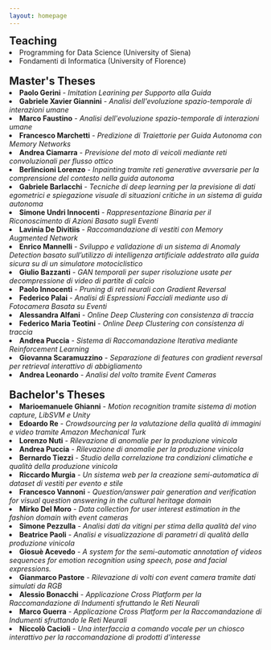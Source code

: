 ```yaml
---
layout: homepage
---
```

<h2 id="teaching" style="margin: 2px 0px -15px;">Teaching</h2>

<br>

<li>Programming for Data Science (University of Siena)</li>

<li>Fondamenti di Informatica (University of Florence)</li>

<br>
<h2 id="thesis" style="margin: 2px 0px -15px;">Master's Theses</h2>

<br>
<!--2019-->
<li> <b>Paolo Gerini</b> - <i>Imitation Learining per Supporto alla Guida</i></li>
<li> <b>Gabriele Xavier Giannini</b> - <i>Analisi dell'evoluzione spazio-temporale di interazioni umane</i></li>
<li> <b>Marco Faustino</b> - <i>Analisi dell'evoluzione spazio-temporale di interazioni umane</i></li>
<li> <b>Francesco Marchetti</b> - <i>Predizione di Traiettorie per Guida Autonoma con Memory Networks</i></li>
<li> <b>Andrea Ciamarra</b> - <i>Previsione del moto di veicoli mediante reti convoluzionali per flusso ottico</i></li>
<li> <b>Berlincioni Lorenzo</b> - <i>Inpainting tramite reti generative avversarie per la comprensione del contesto nella guida autonoma</i></li>
<!--<br>
2020-->
<li> <b>Gabriele Barlacchi</b> - <i>Tecniche di deep learning per la previsione di dati egometrici e spiegazione visuale di situazioni critiche in un sistema di guida autonoma</i></li>
<li> <b>Simone Undri Innocenti</b> - <i>Rappresentazione Binaria per il Riconoscimento di Azioni Basato sugli Eventi</i></li>
<li> <b>Lavinia De Divitiis</b> - <i>Raccomandazione di vestiti con Memory Augmented Network</i></li>
<li> <b>Enrico Mannelli</b> - <i>Sviluppo e validazione di un sistema di Anomaly Detection basato sull’utilizzo di intelligenza artificiale addestrato alla guida sicura su di un simulatore motociclistico</i></li>
<!--<br>
2021-->
<li> <b>Giulio Bazzanti</b> - <i>GAN temporali per super risoluzione usate per decompressione di video di partite di calcio</i></li>
<li> <b>Paolo Innocenti</b> - <i>Pruning di reti neurali con Gradient Reversal</i></li>
<li> <b>Federico Palai</b> - <i>Analisi di Espressioni Facciali mediante uso di Fotocamera Basata su Eventi</i></li>
<li> <b>Alessandra Alfani</b> - <i>Online Deep Clustering con consistenza di traccia</i></li>
<!--<br>
2022-->
<li> <b>Federico Maria Teotini</b> - <i>Online Deep Clustering con consistenza di traccia</i></li>
<li> <b>Andrea Puccia</b> - <i>Sistema di Raccomandazione Iterativa mediante Reinforcement Learning</i></li>
<li> <b>Giovanna Scaramuzzino</b> - <i>Separazione di features con gradient reversal per retrieval interattivo di abbigliamento</i></li>
<li> <b>Andrea Leonardo</b> - <i>Analisi del volto tramite Event Cameras</i></li>

<br>
<h2 id="thesis" style="margin: 2px 0px -15px;">Bachelor's Theses</h2>
<br>

<!--2018
<br>-->
<li> <b>Marioemanuele Ghianni</b> - <i>Motion recognition tramite sistema di motion capture, LibSVM e Unity</i></li>
<!--<br>
2019
<br>-->
<li> <b>Edoardo Re</b> - <i>Crowdsourcing per la valutazione della qualità di immagini e video tramite Amazon Mechanical Turk</i></li>
<li> <b>Lorenzo Nuti</b> - <i>Rilevazione di anomalie per la produzione vinicola</i></li>
<li> <b>Andrea Puccia</b> - <i>Rilevazione di anomalie per la produzione vinicola</i></li>
<li> <b>Bernardo Tiezzi</b> - <i>Studio della correlazione tra condizioni climatiche e qualità della produzione vinicola</i></li>
<li> <b>Riccardo Murgia</b> - <i>Un sistema web per la creazione semi-automatica di dataset di vestiti per evento e stile</i></li>
<!--<br>
2020
<br>-->
<li> <b>Francesco Vannoni</b> - <i>Question/answer pair generation and verification for visual question answering in the cultural heritage domain</i></li>
<li> <b>Mirko Del Moro</b> - <i>Data collection for user interest estimation in the fashion domain with event cameras</i></li>
<li> <b>Simone Pezzulla</b> - <i>Analisi dati da vitigni per stima della qualità del vino</i></li>
<li> <b>Beatrice Paoli</b> - <i>Analisi e visualizzazione di parametri di qualità della produzione vinicola</i></li>
<li> <b>Giosuè Acevedo</b> - <i>A system for the semi-automatic annotation of videos sequences for emotion recognition using speech, pose and facial expressions.</i></li>
<!--<br>
2021
<br>-->
<li> <b>Gianmarco Pastore</b> - <i>Rilevazione di volti con event camera tramite dati simulati da RGB</i></li>
<li> <b>Alessio Bonacchi</b> - <i>Applicazione Cross Platform per la Raccomandazione di Indumenti sfruttando le Reti Neurali</i></li>
<li> <b>Marco Guerra</b> - <i>Applicazione Cross Platform per la Raccomandazione di Indumenti sfruttando le Reti Neurali</i></li>
<li> <b>Niccolò Cacioli</b> - <i>Una interfaccia a comando vocale per un chiosco interattivo per la raccomandazione di prodotti d’interesse</i></li>

